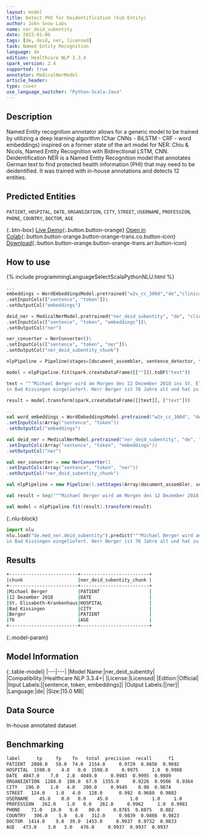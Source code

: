 ```yaml
---
layout: model
title: Detect PHI for Deidentification (Sub Entity)
author: John Snow Labs
name: ner_deid_subentity
date: 2022-01-06
tags: [de, deid, ner, licensed]
task: Named Entity Recognition
language: de
edition: Healthcare NLP 3.3.4
spark_version: 2.4
supported: true
annotator: MedicalNerModel
article_header:
type: cover
use_language_switcher: "Python-Scala-Java"
---
```



## Description


Named Entity recognition annotator allows for a generic model to be trained by utilizing a deep learning algorithm (Char CNNs - BiLSTM - CRF - word embeddings) inspired on a former state of the art model for NER: Chiu & Nicols, Named Entity Recognition with Bidirectional LSTM, CNN. Deidentification NER is a Named Entity Recognition model that annotates German text to find protected health information (PHI) that may need to be deidentified. It was trained with in-house annotations and detects 12 entities.


## Predicted Entities


`PATIENT`, `HOSPITAL`, `DATE`, `ORGANIZATION`, `CITY`, `STREET`, `USERNAME`, `PROFESSION`, `PHONE`, `COUNTRY`, `DOCTOR`, `AGE`


{:.btn-box}
[Live Demo](https://demo.johnsnowlabs.com/healthcare/NER_DEID_DE){:.button.button-orange}
[Open in Colab](https://github.com/JohnSnowLabs/spark-nlp-workshop/blob/master/tutorials/Certification_Trainings/Healthcare/4.1.Clinical_Deidentification_in_German.ipynb){:.button.button-orange.button-orange-trans.co.button-icon}
[Download](https://s3.amazonaws.com/auxdata.johnsnowlabs.com/clinical/models/ner_deid_subentity_de_3.3.4_2.4_1641460993460.zip){:.button.button-orange.button-orange-trans.arr.button-icon}


## How to use






<div class="tabs-box" markdown="1">
{% include programmingLanguageSelectScalaPythonNLU.html %}

```python
...
embeddings = WordEmbeddingsModel.pretrained("w2v_cc_300d","de","clinical/models")\
.setInputCols(["sentence", "token"])\
.setOutputCol("embeddings")

deid_ner = MedicalNerModel.pretrained("ner_deid_subentity", "de", "clinical/models")\
.setInputCols(["sentence", "token", "embeddings"])\
.setOutputCol("ner")

ner_converter = NerConverter()\
.setInputCols(["sentence", "token", "ner"])\
.setOutputCol("ner_deid_subentity_chunk")

nlpPipeline = Pipeline(stages=[document_assembler, sentence_detector, tokenizer, word_embeddings, deid_ner, ner_converter])

model = nlpPipeline.fit(spark.createDataFrame([[""]]).toDF("text"))

text = """Michael Berger wird am Morgen des 12 Dezember 2018 ins St. Elisabeth-Krankenhaus
in Bad Kissingen eingeliefert. Herr Berger ist 76 Jahre alt und hat zu viel Wasser in den Beinen."""

result = model.transform(spark.createDataFrame([[text]], ["text"]))
```
```scala
...
val word_embeddings = WordEmbeddingsModel.pretrained("w2v_cc_300d", "de", "clinical/models")
.setInputCols(Array("sentence", "token"))
.setOutputCol("embeddings")

val deid_ner = MedicalNerModel.pretrained("ner_deid_subentity", "de", "clinical/models") 
.setInputCols(Array("sentence", "token", "embeddings")) 
.setOutputCol("ner")

val ner_converter = new NerConverter()
.setInputCols(Array("sentence", "token", "ner"))
.setOutputCol("ner_deid_subentity_chunk")

val nlpPipeline = new Pipeline().setStages(Array(document_assembler, sentence_detector, tokenizer, word_embeddings, deid_ner, ner_converter))

val result = Seq("""Michael Berger wird am Morgen des 12 Dezember 2018 ins St. Elisabeth-Krankenhausin Bad Kissingen eingeliefert. Herr Berger ist 76 Jahre alt und hat zu viel Wasser in den Beinen.""").toDS.toDF("text")

val model = nlpPipeline.fit(result).transform(result)
```


{:.nlu-block}
```python
import nlu
nlu.load("de.med_ner.deid_subentity").predict("""Michael Berger wird am Morgen des 12 Dezember 2018 ins St. Elisabeth-Krankenhaus
in Bad Kissingen eingeliefert. Herr Berger ist 76 Jahre alt und hat zu viel Wasser in den Beinen.""")
```

</div>


## Results


```bash
+-------------------------+-------------------------+
|chunk                    |ner_deid_subentity_chunk |
+-------------------------+-------------------------+
|Michael Berger           |PATIENT                  |
|12 Dezember 2018         |DATE                     |
|St. Elisabeth-Krankenhaus|HOSPITAL                 |
|Bad Kissingen            |CITY                     |
|Berger                   |PATIENT                  |
|76                       |AGE                      |
+-------------------------+-------------------------+
```


{:.model-param}
## Model Information


{:.table-model}
|---|---|
|Model Name:|ner_deid_subentity|
|Compatibility:|Healthcare NLP 3.3.4+|
|License:|Licensed|
|Edition:|Official|
|Input Labels:|[sentence, token, embeddings]|
|Output Labels:|[ner]|
|Language:|de|
|Size:|15.0 MB|


## Data Source


In-house annotated dataset


## Benchmarking


```bash
label      tp     fp    fn   total  precision  recall      f1
PATIENT  2080.0   58.0  74.0  2154.0     0.9729  0.9656  0.9692
HOSPITAL  1598.0    4.0   0.0  1598.0     0.9975     1.0  0.9988
DATE  4047.0    7.0   2.0  4049.0     0.9983  0.9995  0.9989
ORGANIZATION  1288.0  108.0  67.0  1355.0     0.9226  0.9506  0.9364
CITY   196.0    1.0   4.0   200.0     0.9949    0.98  0.9874
STREET   124.0    1.0   4.0   128.0      0.992  0.9688  0.9802
USERNAME    45.0    0.0   0.0    45.0        1.0     1.0     1.0
PROFESSION   262.0    1.0   0.0   262.0     0.9962     1.0  0.9981
PHONE    71.0   10.0   9.0    80.0     0.8765  0.8875   0.882
COUNTRY   306.0    5.0   6.0   312.0     0.9839  0.9808  0.9823
DOCTOR  1414.0    9.0  39.0  1453.0     0.9937  0.9732  0.9833
AGE   473.0    3.0   3.0   476.0     0.9937  0.9937  0.9937
```
